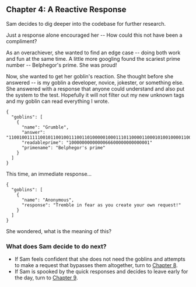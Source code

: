 ## Chapter 4: A Reactive Response
Sam decides to dig deeper into the codebase for further research.   

Just a response alone encouraged her --  How could this not have been a compliment?  

As an overachiever, she wanted to find an edge case -- doing both work and fun at the same time.  A little more googling found the scariest prime number -- Belphegor's prime.  She was proud!   

Now, she wanted to get her goblin's reaction.  She thought before she answered -- is my goblin a developer, novice, jokester, or something else.  She answered with a response that anyone could understand and also put the system to the test. Hopefully it will not filter out my new unknown tags and my goblin can read everything I wrote.

```
{
  "goblins": [
    {
      "name": "Grumble",
      "answer": "1100100111110010110010011100110100000100011101100001100010100100001100011110000010101000000000000001"
      "readableprime": "1000000000000066600000000000001"
      "primename": "Belphegor's prime"
    }
  ]
}
```

This time, an immediate response... 

```
{
  "goblins": [
    {
      "name": "Anonymous",
      "response": "Tremble in fear as you create your own request!"
    }
  ]
}
```

She wondered, what is the meaning of this?

### What does Sam decide to do next?
- If Sam feels confident that she does not need the goblins and attempts to make a request that bypasses them altogether, turn to [Chapter 8](Chapter8.md).
- If Sam is spooked by the quick responses and decides to leave early for the day, turn to [Chapter 9](Chapter9.md).

